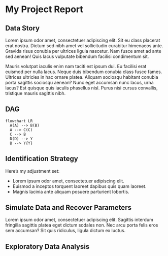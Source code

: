 # My Project Report


## Data Story

Lorem ipsum odor amet, consectetuer adipiscing elit. Sit eu class
placerat erat nostra. Dictum sed nibh amet vel sollicitudin curabitur
himenaeos ante. Gravida risus conubia per ultrices ligula nascetur. Nam
fusce amet ad ante sed aenean! Quis lacus vulputate bibendum facilisi
condimentum sit.

Mauris volutpat iaculis enim nam taciti est ipsum dui. Eu facilisi erat
euismod per nulla lacus. Neque duis bibendum conubia class fusce fames.
Ultrices ultricies in hac ornare platea. Aliquam sociosqu habitant
conubia porta sagittis sociosqu aenean? Nunc eget accumsan nunc lacus,
urna lacus? Est quisque quis iaculis phasellus nisl. Purus nisi cursus
convallis, tristique mauris sagittis nibh.

## DAG

``` mermaid
flowchart LR
  A(A) --> B(B)
  A --> C(C)
  C --> B
  D(D) --> Y
  B --> Y{Y}
```

## Identification Strategy

Here’s my adjustment set:

- Lorem ipsum odor amet, consectetuer adipiscing elit.
- Euismod a inceptos torquent laoreet dapibus quis quam laoreet.
- Magnis lacinia ante aliquam posuere parturient lobortis.

## Simulate Data and Recover Parameters

Lorem ipsum odor amet, consectetuer adipiscing elit. Sagittis interdum
fringilla sagittis platea eget dictum sodales non. Nec arcu porta felis
eros sem accumsan? Sit quis ridiculus, ligula dictum ex luctus.

## Exploratory Data Analysis
